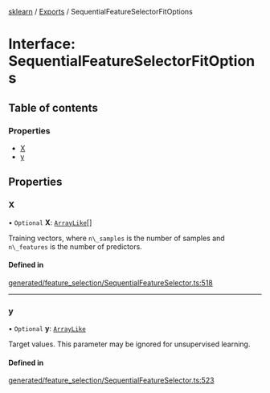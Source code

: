 [sklearn](../readme.md) / [Exports](../modules.md) / SequentialFeatureSelectorFitOptions

# Interface: SequentialFeatureSelectorFitOptions

## Table of contents

### Properties

- [X](SequentialFeatureSelectorFitOptions.md#x)
- [y](SequentialFeatureSelectorFitOptions.md#y)

## Properties

### X

• `Optional` **X**: [`ArrayLike`](../modules.md#arraylike)[]

Training vectors, where `n\_samples` is the number of samples and `n\_features` is the number of predictors.

#### Defined in

[generated/feature_selection/SequentialFeatureSelector.ts:518](https://github.com/transitive-bullshit/scikit-learn-ts/blob/367336a/packages/sklearn/src/generated/feature_selection/SequentialFeatureSelector.ts#L518)

___

### y

• `Optional` **y**: [`ArrayLike`](../modules.md#arraylike)

Target values. This parameter may be ignored for unsupervised learning.

#### Defined in

[generated/feature_selection/SequentialFeatureSelector.ts:523](https://github.com/transitive-bullshit/scikit-learn-ts/blob/367336a/packages/sklearn/src/generated/feature_selection/SequentialFeatureSelector.ts#L523)
